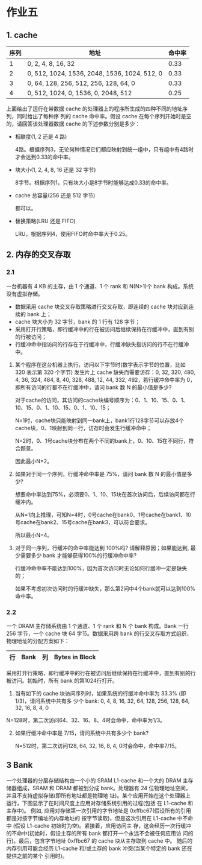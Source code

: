 # 作业五

## 1. cache

| 序列 | 地址                                         | 命中率 |
| ---- | -------------------------------------------- | ------ |
| 1    | 0, 2, 4, 8, 16, 32                           | 0.33   |
| 2    | 0, 512, 1024, 1536, 2048, 1536, 1024, 512, 0 | 0.33   |
| 3    | 0, 64, 128, 256, 512, 256, 128, 64, 0        | 0.33   |
| 4    | 0, 512, 1024, 0, 1536, 0, 2048, 512          | 0.25   |

上面给出了运行在带数据 cache 的处理器上的程序所生成的四种不同的地址序列，同时给出了每种序 列的 cache 命中率。假设 cache 在每个序列开始时是空的，请回答该处理器数据 cache 的下述参数分别是多少：

- 相联度(1, 2 还是 4 路) 

  4路。根据序列3，无论何种情况它们都应映射到统一组中，只有组中有4路时才会达到0.33的命中率。

- 块大小(1, 2, 4, 8, 16 还是 32 字节)

  8字节。根据序列1，只有块大小是8字节时能够达成0.33的命中率。

- cache 总容量(256 还是 512 字节) 

  都可以。

- 替换策略(LRU 还是 FIFO) 

  LRU，根据序列4，使用FIFO时命中率大于0.25。

## 2. 内存的交叉存取

### 2.1 

一台机器有 4 KB 的主存，由 1 个通道、1 个 rank 和 N(N>1)个 bank 构成。系统没有虚拟存储。 

- 数据采用 cache 块交叉存取策略进行交叉存取，即连续的 cache 块对应到连续的 bank 上；
- cache 块大小为 32 字节，bank 的 1 行有 128 字节；
- 采用打开行策略，即行缓冲中的行在被访问后继续保持在行缓冲中，直到有别的行被访问； 
- 行缓冲命中指访问的行存在于行缓冲中，行缓冲缺失指访问的行不在行缓冲中。

1. 某个程序在这台机器上执行，访问以下字节时(数字表示字节的位置，比如 320 表示第 320 个字节) 发生片上 cache 缺失而需要访存：0, 32, 320, 480, 4, 36, 324, 484, 8, 40, 328, 488, 12, 44, 332, 492，若行缓冲命中率为 0，即所有访问的行都不在行缓冲中，请问 bank 数 N 的最小值是多少? 

   对于cache的访问，其访问的cache块编号顺序为：0、1、10、15、0、1、10、15、0、1、10、15、0、1、10、15；

   N=1时，cache块只能映射到同一bank上，bank1行128字节可以存放4个cache块，0、1映射到同一行，访存时会发生行缓冲命中；

   N=2时，0、1号cache块分布在两个不同的bank上，0、10、15在不同行，符合题意。

   因此最小N=2。

2. 如果对于同一个序列，行缓冲命中率是 75%，请问 bank 数 N 的最小值是多少? 

   想要命中率达到75%，必须要0、1、10、15块在首次访问后，后续访问都在行缓冲内。

   从N=1向上推理，可知N=4时，0号cache在bank0、1号cache在bank1、10号cache在bank2、15号cache在bank3，可以符合要求。

   所以最小N=4。

3. 对于同一序列，行缓冲的命中率能达到 100%吗? 请解释原因；如果能达到, 最少需要多少 bank 才能够获得100%的行缓冲命中率? 

   行缓冲命中率不能达到100%，因为首次访问时无论如何行缓冲一定是缺失的；

   如果不考虑初次访问时的行缓冲缺失，那么第2问中4个bank就可以达到100%命中率。

### 2.2 

一个 DRAM 主存储系统由 1 个通道、1 个 rank 和 N 个 bank 构成。Bank 一行 256 字节，一个 cache 块 64 字节。数据采用跨 bank 的行交叉存取方式组织，物理地址的分配方案如下：

|  行  | Bank |  列  | Bytes in Block |
| :--: | :--: | :--: | :------------: |

采用打开行策略，即行缓冲中的行在被访问后继续保持在行缓冲中，直到有别的行被访问。初始时，所有 bank 的第1024行打开。

1.  当有如下的 cache 块访问序列时，如果系统的行缓冲命中率为 33.3% (即 1/3)，请问系统中共有多 少个 bank: 0, 4, 8, 16, 32, 64, 128, 256, 128, 64, 32, 16, 8, 4, 0

   N=128时，第二次访问64、32、16、8、4时会命中，命中率为1/3。

2. 如果行缓冲命中率是 7/15，请问系统中共有多少个 bank? 

   N=512时，第二次访问128, 64, 32, 16, 8, 4, 0时会命中，命中率7/15。

## 3 Bank

一个处理器的分层存储结构由一个小的 SRAM L1-cache 和一个大的 DRAM 主存储器组成，SRAM 和 DRAM 都被划分成 bank。处理器有 24 位物理地址空间，并且不支持虚拟存储(即所有地址都是物理地 址)。某个应用开始在这个处理器上运行，下图显示了在时间尺度上应用对存储系统引用的过程(包括 在 L1-cache 和主存中)。 例如, 应用对存储第一次引用的字节地址是 0xffbc67(假设所有的引用都是对按字节编址的内存地址的 按字节读取)，但是这次引用在 L1-cache 中不命中 (假设 L1-cache 初始时为空)。紧接着，应用访问主 存，这会经历一次行缓冲的不命中(初始时，假设主存的所有 bank 都打开一个永远不会被任何应用访 问的行)。最后，包含字节地址 0xffbc67 的 cache 块从主存取到 cache 中。 随后的内存引用可能会经历 L1-cache 和/或主存的 bank 冲突(当某个特定的 bank 还在提供之前的某个 引用时)。